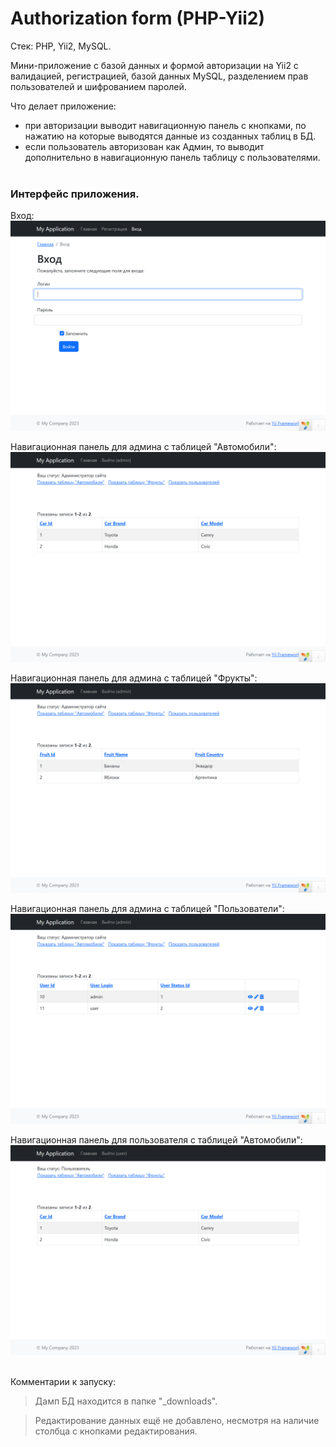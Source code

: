 # Authorization form (PHP-Yii2)
Стек: PHP, Yii2, MySQL.

Мини-приложение с базой данных и формой авторизации на Yii2 c валидацией, регистрацией, базой данных MySQL, разделением прав пользователей и шифрованием паролей.

Что делает приложение:
- при авторизации выводит навигационную панель с кнопками, по нажатию на которые
выводятся данные из созданных таблиц в БД.
- если пользователь авторизован как Админ, то выводит дополнительно в навигационную
панель таблицу с пользователями.
<br><br>

### Интерфейс приложения.

Вход:
![alt text](_screenshots/Enter.png)

Навигационная панель для админа с таблицей "Автомобили":
![alt text](_screenshots/Tab_auto.png)

Навигационная панель для админа с таблицей "Фрукты":
![alt text](_screenshots/Tab_fruits.png)

Навигационная панель для админа с таблицей "Пользователи":
![alt text](_screenshots/Tab_users.png)

Навигационная панель для пользователя с таблицей "Автомобили":
![alt text](_screenshots/Tab_auto_for_user.png)


<br>
Комментарии к запуску:

> Дамп БД находится в папке "_downloads". 

> Редактирование данных ещё не добавлено, несмотря на наличие столбца с кнопками редактирования.
